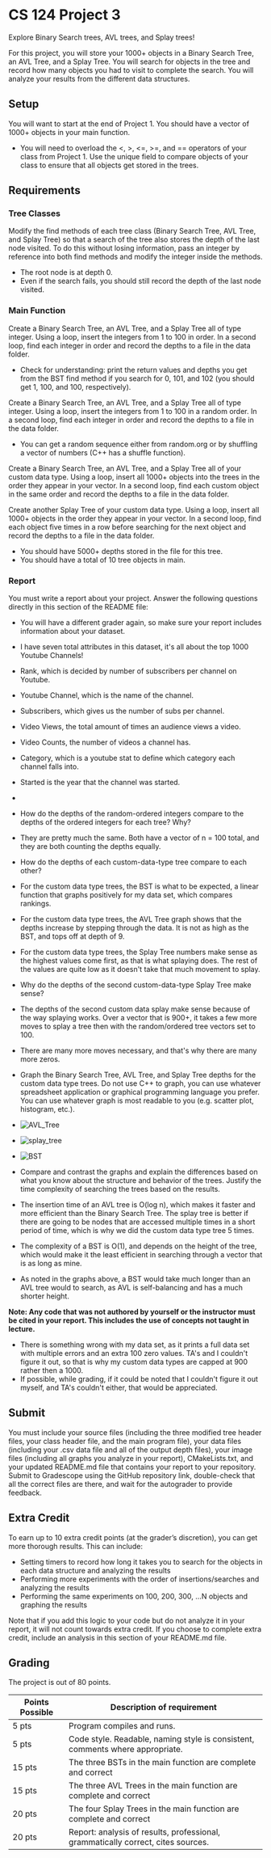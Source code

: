 # CS 124 Project 3

Explore Binary Search trees, AVL trees, and Splay trees!

For this project, you will store your 1000+ objects in a Binary Search Tree, an AVL Tree, and a Splay Tree. You will search for objects in the tree and record how many objects you had to visit to complete the search. You will analyze your results from the different data structures.

## Setup
You will want to start at the end of Project 1. You should have a vector of 1000+ objects in your main function.
* You will need to overload the <, >, <=, >=, and == operators of your class from Project 1. Use the unique field to compare objects of your class to ensure that all objects get stored in the trees.

## Requirements

### Tree Classes
Modify the find methods of each tree class (Binary Search Tree, AVL Tree, and Splay Tree) so that a search of the tree also stores the depth of the last node visited. To do this without losing information, pass an integer by reference into both find methods and modify the integer inside the methods.
* The root node is at depth 0.
* Even if the search fails, you should still record the depth of the last node visited.

### Main Function
Create a Binary Search Tree, an AVL Tree, and a Splay Tree all of type integer. Using a loop, insert the integers from 1 to 100 in order. In a second loop, find each integer in order and record the depths to a file in the data folder.
* Check for understanding: print the return values and depths you get from the BST find method if you search for 0, 101, and 102 (you should get 1, 100, and 100, respectively).

Create a Binary Search Tree, an AVL Tree, and a Splay Tree all of type integer. Using a loop, insert the integers from 1 to 100 in a random order. In a second loop, find each integer in order and record the depths to a file in the data folder.
* You can get a random sequence either from random.org or by shuffling a vector of numbers (C++ has a shuffle function).

Create a Binary Search Tree, an AVL Tree, and a Splay Tree all of your custom data type. Using a loop, insert all 1000+ objects into the trees in the order they appear in your vector. In a second loop, find each custom object in the same order and record the depths to a file in the data folder.

Create another Splay Tree of your custom data type. Using a loop, insert all 1000+ objects in the order they appear in your vector. In a second loop, find each object five times in a row before searching for the next object and record the depths to a file in the data folder.
* You should have 5000+ depths stored in the file for this tree.
* You should have a total of 10 tree objects in main.

### Report
You must write a report about your project. Answer the following questions directly in this section of the README file:
* You will have a different grader again, so make sure your report includes information about your dataset.
* I have seven total attributes in this dataset, it's all about the top 1000 Youtube Channels!
* Rank, which is decided by number of subscribers per channel on Youtube.
* Youtube Channel, which is the name of the channel.
* Subscribers, which gives us the number of subs per channel.
* Video Views, the total amount of times an audience views a video.
* Video Counts, the number of videos a channel has.
* Category, which is a youtube stat to define which category each channel falls into.
* Started is the year that the channel was started.
* 
* How do the depths of the random-ordered integers compare to the depths of the ordered integers for each tree? Why?
* They are pretty much the same. Both have a vector of n = 100 total, and they are both counting the depths equally.

* How do the depths of each custom-data-type tree compare to each other?
* For the custom data type trees, the BST is what to be expected, a linear function that graphs positively for my data set, which compares rankings. 
* For the custom data type trees, the AVL Tree graph shows that the depths increase by stepping through the data. It is not as high as the BST, and tops off at depth of 9.
* For the custom data type trees, the Splay Tree numbers make sense as the highest values come first, as that is what splaying does. The rest of the values are quite low as it doesn't take that much movement to splay. 

* Why do the depths of the second custom-data-type Splay Tree make sense?
*    The depths of the second custom data splay make sense because of the way splaying works. Over a vector that is 900+, it takes a few more moves to splay a tree then with the random/ordered tree vectors set to 100.
* There are many more moves necessary, and that's why there are many more zeros. 

* Graph the Binary Search Tree, AVL Tree, and Splay Tree depths for the custom data type trees. Do not use C++ to graph, you can use whatever spreadsheet application or graphical programming language you prefer. You can use whatever graph is most readable to you (e.g. scatter plot, histogram, etc.).
* ![AVL_Tree](graphs/AVL%20Tree.png)
* ![splay_tree](graphs/splay%20tree.png)
* ![BST](graphs/BST.png)
 
* Compare and contrast the graphs and explain the differences based on what you know about the structure and behavior of the trees. Justify the time complexity of searching the trees based on the results.
* The insertion time of an AVL tree is O(log n), which makes it faster and more efficient than the Binary Search Tree. The splay tree is better if there are going to be nodes that are accessed multiple times in a short period of time, which is why we did the custom data type tree 5 times. 
* The complexity of a BST is O(1), and depends on the height of the tree, which would make it the least efficient in searching through a vector that is as long as mine.
* As noted in the graphs above, a BST would take much longer than an AVL tree would to search, as AVL is self-balancing and has a much shorter height. 

**Note: Any code that was not authored by yourself or the instructor must be cited in your report. This includes the use of concepts not taught in lecture.**
* There is something wrong with my data set, as it prints a full data set with multiple errors and an extra 100 zero values. TA's and I couldn't figure it out, so that is why my custom data types are capped at 900 rather then a 1000. 
* If possible, while grading, if it could be noted that I couldn't figure it out myself, and TA's couldn't either, that would be appreciated. 
## Submit
You must include your source files (including the three modified tree header files, your class header file, and the main program file), your data files (including your .csv data file and all of the output depth files), your image files (including all graphs you analyze in your report), CMakeLists.txt, and your updated README.md file that contains your report to your repository. Submit to Gradescope using the GitHub repository link, double-check that all the correct files are there, and wait for the autograder to provide feedback.

## Extra Credit
To earn up to 10 extra credit points (at the grader’s discretion), you can get more thorough results. This can include:
* Setting timers to record how long it takes you to search for the objects in each data structure and analyzing the results
* Performing more experiments with the order of insertions/searches and analyzing the results
* Performing the same experiments on 100, 200, 300, …N objects and graphing the results

Note that if you add this logic to your code but do not analyze it in your report, it will not count towards extra credit. If you choose to complete extra credit, include an analysis in this section of your README.md file.

## Grading
The project is out of 80 points.

| Points Possible | Description of requirement |
|------------------- | ----------------------------- |
| 5 pts | Program compiles and runs. |
| 5 pts | Code style. Readable, naming style is consistent, comments where appropriate. |
| 15 pts | The three BSTs in the main function are complete and correct |
| 15 pts | The three AVL Trees in the main function are complete and correct |
| 20 pts | The four Splay Trees in the main function are complete and correct |
| 20 pts | Report: analysis of results, professional, grammatically correct, cites sources. |
